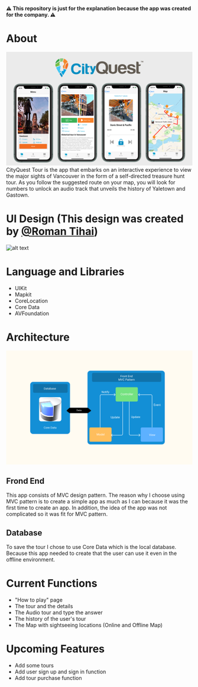 #### ⚠️ This repository is just for the explanation because the app was created for the company. ⚠️ 
# About
![alt text](https://github.com/Shoko75/portfolio/blob/master/img/details/Banner_CityQuest.png "main_Cityquest")
CityQuest Tour is the app that embarks on an interactive experience to view the major sights of Vancouver in the form of a self-directed treasure hunt tour. As you follow the suggested route on your map, you will look for numbers to unlock an audio track that unveils the history of Yaletown and Gastown.

# UI Design (This design was created by [@Roman Tihai](https://www.behance.net/gallery/84034369/CItyQuest-Application-for-discover-your-city))
![alt text](https://github.com/Shoko75/portfolio/blob/master/img/details/CityQuest_UI.png "citiyquest_UI")

# Language and Libraries
- UIKit
- Mapkit
- CoreLocation
- Core Data
- AVFoundation

# Architecture
![alt text](https://github.com/Shoko75/portfolio/blob/master/img/details/CityQuest_Architecture.png "CityQuest_Architecture")
## Frond End
This app consists of MVC design pattern. The reason why I choose using MVC pattern is to create a simple app as much as I can because it was the first time to create an app. In addition, the idea of the app was not complicated so it was fit for MVC pattern.

## Database
To save the tour I chose to use Core Data which is the local database. Because this app needed to create that the user can use it even in the offline environment.

# Current Functions
- "How to play" page
- The tour and the details
- The Audio tour and type the answer
- The history of the user's tour
- The Map with sightseeing locations
 (Online and Offline Map)

# Upcoming Features
- Add some tours
- Add user sign up and sign in function
- Add tour purchase function
